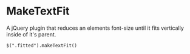 MakeTextFit
===========

A jQuery plugin that reduces an elements font-size until it fits vertically inside of it's parent.

`$(".fitted").makeTextFit()`  


